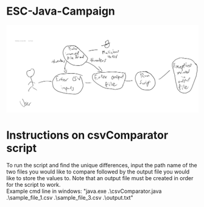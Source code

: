 # ESC-Java-Campaign
![](./Use%20Case%20Diagram.png)
# Instructions on csvComparator script
To run the script and find the unique differences, input the path name of the two files you would like to compare followed by the output file you would like to store the values to. Note that an output file must be created in order for the script to work.<br />
Example cmd line in windows: "java.exe .\csvComparator.java .\sample_file_1.csv .\sample_file_3.csv .\output.txt"